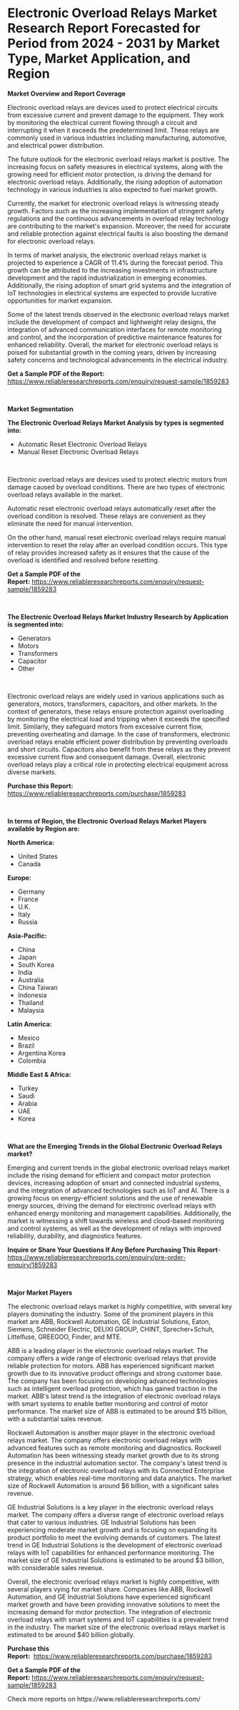<p><h1>Electronic Overload Relays Market Research Report Forecasted for Period from 2024 -  2031 by Market Type, Market Application, and Region</h1></p><p><strong>Market Overview and Report Coverage</strong></p>
<p><p>Electronic overload relays are devices used to protect electrical circuits from excessive current and prevent damage to the equipment. They work by monitoring the electrical current flowing through a circuit and interrupting it when it exceeds the predetermined limit. These relays are commonly used in various industries including manufacturing, automotive, and electrical power distribution.</p><p>The future outlook for the electronic overload relays market is positive. The increasing focus on safety measures in electrical systems, along with the growing need for efficient motor protection, is driving the demand for electronic overload relays. Additionally, the rising adoption of automation technology in various industries is also expected to fuel market growth.</p><p>Currently, the market for electronic overload relays is witnessing steady growth. Factors such as the increasing implementation of stringent safety regulations and the continuous advancements in overload relay technology are contributing to the market's expansion. Moreover, the need for accurate and reliable protection against electrical faults is also boosting the demand for electronic overload relays.</p><p>In terms of market analysis, the electronic overload relays market is projected to experience a CAGR of 11.4% during the forecast period. This growth can be attributed to the increasing investments in infrastructure development and the rapid industrialization in emerging economies. Additionally, the rising adoption of smart grid systems and the integration of IoT technologies in electrical systems are expected to provide lucrative opportunities for market expansion.</p><p>Some of the latest trends observed in the electronic overload relays market include the development of compact and lightweight relay designs, the integration of advanced communication interfaces for remote monitoring and control, and the incorporation of predictive maintenance features for enhanced reliability. Overall, the market for electronic overload relays is poised for substantial growth in the coming years, driven by increasing safety concerns and technological advancements in the electrical industry.</p></p>
<p><strong>Get a Sample PDF of the Report:</strong> <a href="https://www.reliableresearchreports.com/enquiry/request-sample/1859283">https://www.reliableresearchreports.com/enquiry/request-sample/1859283</a></p>
<p>&nbsp;</p>
<p><strong>Market Segmentation</strong></p>
<p><strong>The Electronic Overload Relays Market Analysis by types is segmented into:</strong></p>
<p><ul><li>Automatic Reset Electronic Overload Relays</li><li>Manual Reset Electronic Overload Relays</li></ul></p>
<p>&nbsp;</p>
<p><p>Electronic overload relays are devices used to protect electric motors from damage caused by overload conditions. There are two types of electronic overload relays available in the market.</p><p>Automatic reset electronic overload relays automatically reset after the overload condition is resolved. These relays are convenient as they eliminate the need for manual intervention.</p><p>On the other hand, manual reset electronic overload relays require manual intervention to reset the relay after an overload condition occurs. This type of relay provides increased safety as it ensures that the cause of the overload is identified and resolved before resetting.</p></p>
<p><strong>Get a Sample PDF of the Report:</strong>&nbsp;<a href="https://www.reliableresearchreports.com/enquiry/request-sample/1859283">https://www.reliableresearchreports.com/enquiry/request-sample/1859283</a></p>
<p>&nbsp;</p>
<p><strong>The Electronic Overload Relays Market Industry Research by Application is segmented into:</strong></p>
<p><ul><li>Generators</li><li>Motors</li><li>Transformers</li><li>Capacitor</li><li>Other</li></ul></p>
<p>&nbsp;</p>
<p><p>Electronic overload relays are widely used in various applications such as generators, motors, transformers, capacitors, and other markets. In the context of generators, these relays ensure protection against overloading by monitoring the electrical load and tripping when it exceeds the specified limit. Similarly, they safeguard motors from excessive current flow, preventing overheating and damage. In the case of transformers, electronic overload relays enable efficient power distribution by preventing overloads and short circuits. Capacitors also benefit from these relays as they prevent excessive current flow and consequent damage. Overall, electronic overload relays play a critical role in protecting electrical equipment across diverse markets.</p></p>
<p><strong>Purchase this Report:</strong>&nbsp; <a href="https://www.reliableresearchreports.com/purchase/1859283">https://www.reliableresearchreports.com/purchase/1859283</a></p>
<p>&nbsp;</p>
<p><strong>In terms of Region, the Electronic Overload Relays Market Players available by Region are:</strong></p>
<p>
    <p> <strong> North America: </strong>
        <ul>
            <li>United States</li>
            <li>Canada</li>
        </ul>
        </p> 
    <p> <strong> Europe: </strong>
        <ul>
            <li>Germany</li>
            <li>France</li>
            <li>U.K.</li>
            <li>Italy</li>
            <li>Russia</li>
        </ul>
        </p> 
    <p> <strong> Asia-Pacific: </strong>
        <ul>
            <li>China</li>
            <li>Japan</li>
            <li>South Korea</li>
            <li>India</li>
            <li>Australia</li>
            <li>China Taiwan</li>
            <li>Indonesia</li>
            <li>Thailand</li>
            <li>Malaysia</li>
        </ul>
        </p> 
    <p> <strong> Latin America: </strong>
        <ul>
            <li>Mexico</li>
            <li>Brazil</li>
            <li>Argentina Korea</li>
            <li>Colombia</li>
        </ul>
        </p> 
    <p> <strong> Middle East & Africa: </strong>
        <ul>
            <li>Turkey</li>
            <li>Saudi</li>
            <li>Arabia</li>
            <li>UAE</li>
            <li>Korea</li>
        </ul>
    </p>
    </p>
<p>&nbsp;</p>
<p><strong>What are the Emerging Trends in the Global Electronic Overload Relays market?</strong></p>
<p><p>Emerging and current trends in the global electronic overload relays market include the rising demand for efficient and compact motor protection devices, increasing adoption of smart and connected industrial systems, and the integration of advanced technologies such as IoT and AI. There is a growing focus on energy-efficient solutions and the use of renewable energy sources, driving the demand for electronic overload relays with enhanced energy monitoring and management capabilities. Additionally, the market is witnessing a shift towards wireless and cloud-based monitoring and control systems, as well as the development of relays with improved reliability, durability, and diagnostics features.</p></p>
<p><strong>Inquire or Share Your Questions If Any Before Purchasing This Report</strong>- <a href="https://www.reliableresearchreports.com/enquiry/pre-order-enquiry/1859283">https://www.reliableresearchreports.com/enquiry/pre-order-enquiry/1859283</a></p>
<p>&nbsp;</p>
<p><strong>Major Market Players</strong></p>
<p><p>The electronic overload relays market is highly competitive, with several key players dominating the industry. Some of the prominent players in this market are ABB, Rockwell Automation, GE Industrial Solutions, Eaton, Siemens, Schneider Electric, DELIXI GROUP, CHINT, Sprecher+Schuh, Littelfuse, GREEGOO, Finder, and MTE.</p><p>ABB is a leading player in the electronic overload relays market. The company offers a wide range of electronic overload relays that provide reliable protection for motors. ABB has experienced significant market growth due to its innovative product offerings and strong customer base. The company has been focusing on developing advanced technologies such as intelligent overload protection, which has gained traction in the market. ABB's latest trend is the integration of electronic overload relays with smart systems to enable better monitoring and control of motor performance. The market size of ABB is estimated to be around $15 billion, with a substantial sales revenue.</p><p>Rockwell Automation is another major player in the electronic overload relays market. The company offers electronic overload relays with advanced features such as remote monitoring and diagnostics. Rockwell Automation has been witnessing steady market growth due to its strong presence in the industrial automation sector. The company's latest trend is the integration of electronic overload relays with its Connected Enterprise strategy, which enables real-time monitoring and data analytics. The market size of Rockwell Automation is around $6 billion, with a significant sales revenue.</p><p>GE Industrial Solutions is a key player in the electronic overload relays market. The company offers a diverse range of electronic overload relays that cater to various industries. GE Industrial Solutions has been experiencing moderate market growth and is focusing on expanding its product portfolio to meet the evolving demands of customers. The latest trend in GE Industrial Solutions is the development of electronic overload relays with IoT capabilities for enhanced performance monitoring. The market size of GE Industrial Solutions is estimated to be around $3 billion, with considerable sales revenue.</p><p>Overall, the electronic overload relays market is highly competitive, with several players vying for market share. Companies like ABB, Rockwell Automation, and GE Industrial Solutions have experienced significant market growth and have been providing innovative solutions to meet the increasing demand for motor protection. The integration of electronic overload relays with smart systems and IoT capabilities is a prevalent trend in the industry. The market size of the electronic overload relays market is estimated to be around $40 billion globally.</p></p>
<p><strong>Purchase this Report:</strong>&nbsp;&nbsp;<a href="https://www.reliableresearchreports.com/purchase/1859283">https://www.reliableresearchreports.com/purchase/1859283</a></p>
<p></p>
<p><strong>Get a Sample PDF of the Report:</strong>&nbsp;<a href="https://www.reliableresearchreports.com/enquiry/request-sample/1859283">https://www.reliableresearchreports.com/enquiry/request-sample/1859283</a></p>
<p>Check more reports on https://www.reliableresearchreports.com/</p>
